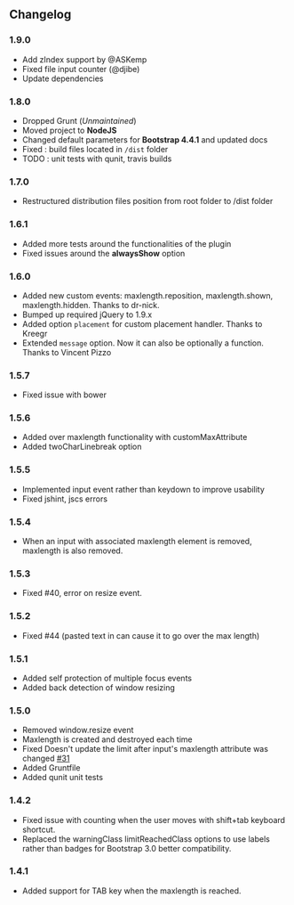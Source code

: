 ## Changelog

### 1.9.0

* Add zIndex support by @ASKemp
* Fixed file input counter (@djibe)
* Update dependencies

### 1.8.0

* Dropped Grunt (*Unmaintained*)
* Moved project to **NodeJS**
* Changed default parameters for **Bootstrap 4.4.1** and updated docs
* Fixed : build files located in `/dist` folder
* TODO : unit tests with qunit, travis builds

### 1.7.0
* Restructured distribution files position from root folder to /dist folder

### 1.6.1
* Added more tests around the functionalities of the plugin
* Fixed issues around the **alwaysShow** option

### 1.6.0
* Added new custom events: maxlength.reposition, maxlength.shown, maxlength.hidden. Thanks to dr-nick.
* Bumped up required jQuery to 1.9.x
* Added option `placement` for custom placement handler. Thanks to Kreegr
* Extended `message` option. Now it can also be optionally a function. Thanks to Vincent Pizzo

### 1.5.7
* Fixed issue with bower

### 1.5.6
*   Added over maxlength functionality with customMaxAttribute
*   Added twoCharLinebreak option

### 1.5.5
*   Implemented input event rather than keydown to improve usability
* Fixed jshint, jscs errors

### 1.5.4

* When an input with associated maxlength element is removed, maxlength is also removed.

### 1.5.3

* Fixed #40, error on resize event.

### 1.5.2

*   Fixed #44 (pasted text in can cause it to go over the max length)

### 1.5.1

*   Added self protection of multiple focus events
*   Added back detection of window resizing

### 1.5.0

*   Removed window.resize event
*   Maxlength is created and destroyed each time
*   Fixed Doesn't update the limit after input's maxlength attribute was changed [#31](https://github.com/mimo84/bootstrap-maxlength/issues/31)
*   Added Gruntfile
*   Added qunit unit tests

### 1.4.2

* Fixed issue with counting when the user moves with shift+tab keyboard shortcut.
* Replaced the warningClass limitReachedClass options to use labels rather than badges for Bootstrap 3.0 better compatibility.

### 1.4.1

* Added support for TAB key when the maxlength is reached.
